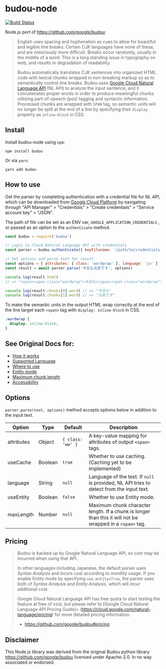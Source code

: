 # budou-node
[![Build Status](https://travis-ci.org/jamsinclair/budou-node.svg?branch=master)](https://travis-ci.org/jamsinclair/budou-node)

Node.js port of https://github.com/google/budou:

> English uses spacing and hyphenation as cues to allow for beautiful and legible line breaks.
> Certain CJK languages have none of these, and are notoriously more difficult.
> Breaks occur randomly, usually in the middle of a word.
> This is a long standing issue in typography on web, and results in degradation of readability.
> 
> Budou automatically translates CJK sentences into organized HTML code
> with lexical chunks wrapped in non-breaking markup so as to semantically control line breaks.
> Budou uses [Google Cloud Natural Language API](https://cloud.google.com/natural-language/)
> (NL API) to analyze the input sentence, and it concatenates proper words in
> order to produce meaningful chunks utilizing part-of-speech (pos) tagging and
> syntactic information.
> Processed chunks are wrapped with `SPAN` tag, so semantic units will no longer
> be split at the end of a line by specifying their `display` property as
> `inline-block` in CSS.


## Install
Install budou-node using `npm`:
```shell
npm install budou
```
Or via `yarn`:
```shell
yarn add budou
```

## How to use
Get the parser by completing authentication with a credential file for NL API, which can be downloaded from [Google Cloud Platform](https://cloud.google.com)
by navigating through "API Manager" > "Credentials" > "Create credentials" >
"Service account key" > "JSON".

The path of file can be set as an ENV var, `GOOGLE_APPLICATION_CREDENTIALS` , or passed as 
an option to the `authenticate` method.

```js
const budou = require('budou')

// Login to Cloud Natural Language API with credentials
const parser = budou.authenticate({ keyFilename: '/path/to/credentials.json' })

// Set options and parse text for result
const options = { attributes: { class: 'wordwrap' }, language: 'ja' }
const result = await parser.parse('今日も元気です', options)

console.log(result.html)
// => "<span><span class="wordwrap">今日も</span><span class="wordwrap">元気です</span></span>"

console.log(result.chunks[0].word) // => "今日も"
console.log(result.chunks[1].word) // => "元気です"
```

To make the semantic units in the output HTML wrap correctly at the end of the line
target each `<span>` tag with `display: inline-block` in CSS.

```css
.wordwrap {
  display: inline-block;
}
```

## See Original Docs for:
- [How it works](https://github.com/google/budou#how-it-works)
- [Supported Language](https://github.com/google/budou#supported-language)
- [Where to use](https://github.com/google/budou#where-to-use)
- [Entity mode](https://github.com/google/budou#entity-mode)
- [Maximum chunk length](https://github.com/google/budou#maximum-chunk-length)
- [Accessibility](https://github.com/google/budou#accessibility)

## Options
`parser.parse(text, options)` method accepts options below in addition to the input text.

| Option | Type | Default | Description |
| --- | --- | --- | --- |
| attributes | Object | `{ class: 'ww' }` | A key-value mapping for attributes of output `<span>` tags. |
| useCache | Boolean | `true` | Whether to use caching. (Caching yet to be implemented) |
| language | String | `null` | Language of the text. If `null` is provided, NL API tries to detect from the input text. |
| useEntity | Boolean | `false` | Whether to use Entity mode. |
| maxLength | Number | `null` | Maximum chunk character length. If a chunk is longer than this it will not be wrapped in a `<span>` tag. |


## Pricing
> Budou is backed up by Google Natural Language API, so cost may be incurred when
> using that API.
> 
> In other languages including Japanese, the default parser uses *Syntax Analysis*
> and incurs cost according to monthly usage.
> If you enable Entity mode by specifying `use_entity=True`, the parser uses both
> of *Syntax Analysis* and *Entity Analysis*,
> which will incur additional cost.
> 
> Google Cloud Natural Language API has free quota to start testing the feature at
> free of cost, but please refer to [Google Cloud Natural Language API Pricing Guide]> (https://cloud.google.com/natural-language/pricing)
> for more detailed pricing information.
> - https://github.com/google/budou#pricing


## Disclaimer
This Node.js library was derived from the original Budou python library  https://github.com/google/budou licensed under Apache-2.0. In no way associated or endorsed.
